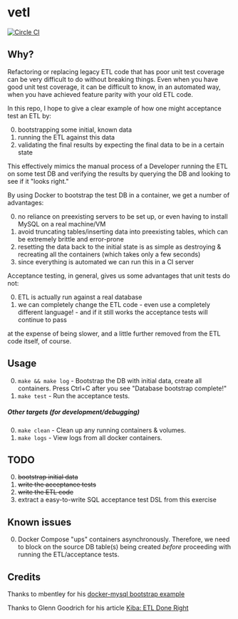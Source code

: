 # vetl
[![Circle CI](https://circleci.com/gh/smoll/vetl/tree/master.svg?style=shield)](https://circleci.com/gh/smoll/vetl/tree/master)

## Why?

Refactoring or replacing legacy ETL code that has poor unit test coverage can be very difficult to do without breaking things. Even when you have good unit test coverage, it can be difficult to know, in an automated way, when you have achieved feature parity with your old ETL code.

In this repo, I hope to give a clear example of how one might acceptance test an ETL by:

0. bootstrapping some initial, known data
0. running the ETL against this data
0. validating the final results by expecting the final data to be in a certain state

This effectively mimics the manual process of a Developer running the ETL on some test DB and verifying the results by querying the DB and looking to see if it "looks right."

By using Docker to bootstrap the test DB in a container, we get a number of advantages:

0. no reliance on preexisting servers to be set up, or even having to install MySQL on a real machine/VM
0. avoid truncating tables/inserting data into preexisting tables, which can be extremely brittle and error-prone
0. resetting the data back to the initial state is as simple as destroying & recreating all the containers (which takes only a few seconds)
0. since everything is automated we can run this in a CI server

Acceptance testing, in general, gives us some advantages that unit tests do not:

0. ETL is actually run against a real database
0. we can completely change the ETL code - even use a completely different language! - and if it still works the acceptance tests will continue to pass

at the expense of being slower, and a little further removed from the ETL code itself, of course.

## Usage

0. `make && make log` - Bootstrap the DB with initial data, create all containers. Press Ctrl+C after you see "Database bootstrap complete!"
0. `make test` - Run the acceptance tests.

##### Other targets (for development/debugging)

0. `make clean` - Clean up any running containers & volumes.
0. `make logs` - View logs from all docker containers.

## TODO

0. ~~bootstrap initial data~~
0. ~~write the acceptance tests~~
0. ~~write the ETL code~~
0. extract a easy-to-write SQL acceptance test DSL from this exercise

## Known issues

0. Docker Compose "ups" containers asynchronously. Therefore, we need to block on the source DB table(s) being created _before_ proceeding with running the ETL/acceptance tests.

## Credits

Thanks to mbentley for his [docker-mysql bootstrap example](https://github.com/mbentley/docker-db_bootstrap)

Thanks to Glenn Goodrich for his article [Kiba: ETL Done Right](http://www.sitepoint.com/kiba-etl-done-right/)
